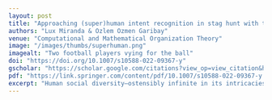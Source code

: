 ```yaml
---
layout: post
title: "Approaching (super)human intent recognition in stag hunt with the Naïve Utility Calculus generative model"
authors: "Lux Miranda & Ozlem Ozmen Garibay"
venue: "Computational and Mathematical Organization Theory"
image: "/images/thumbs/superhuman.png"
imagealt: "Two football players vying for the ball"
doi: "https://doi.org/10.1007/s10588-022-09367-y"
gscholar: "https://scholar.google.com/citations?view_op=view_citation&hl=en&user=4Kvx61cAAAAJ&citation_for_view=4Kvx61cAAAAJ:Y0pCki6q_DkC"
pdf: "https://link.springer.com/content/pdf/10.1007/s10588-022-09367-y.pdf?pdf=button"
excerpt: "Human social diversity—ostensibly infinite in its intricacies—may in fact have more finite bounds than previously thought. Cross-culturally and throughout time, it seems that societies repeatedly form into one of two broad \"types\" in terms of social configuration..."
---
```





